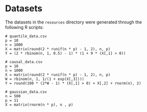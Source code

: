 # Datasets

The datasets in the `resources` directory were generated through the following R scripts:


```
# quantile_data.csv
p = 10
n = 1000
X = matrix(round(2 * runif(n * p) - 1, 2), n, p)
Y = (2 * rbinom(n, 1, 0.5) - 1) * (1 + 9 * (X[,1] > 0))
```

```
# causal_data.csv
p = 10
n = 1000
X = matrix(round(2 * runif(n * p) - 1, 2), n, p)
W = rbinom(n, 1, 1/(1 + exp(X[,3])))
Y = round(100 * (2*W - 1) * (X[,1] > 0) + X[,2] + rnorm(n), 2)
```

```
# gaussian_data.csv
n = 500
p = 11
X = matrix(rnorm(n * p), n , p)
```
